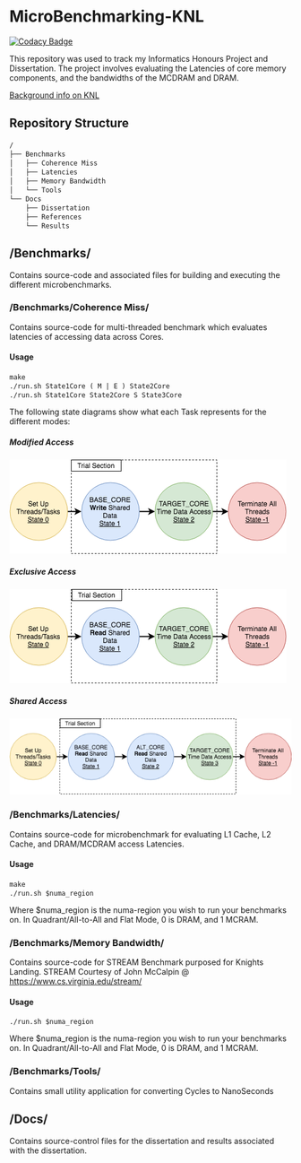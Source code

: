 # MicroBenchmarking-KNL

[![Codacy Badge](https://api.codacy.com/project/badge/Grade/0d3d01af7621410ca41da05a1635286b)](https://app.codacy.com/app/rdtscp/MicroBenchmarking-KNL?utm_source=github.com&utm_medium=referral&utm_content=rdtscp/MicroBenchmarking-KNL&utm_campaign=Badge_Grade_Dashboard)

This repository was used to track my Informatics Honours Project and Dissertation.
The project involves evaluating the Latencies of core memory components, and the bandwidths of the MCDRAM and DRAM.

[Background info on KNL](https://github.com/acwilson96/MicroBenchmarking-KNL/blob/master/Docs/Background.md)

## Repository Structure
```
/
├── Benchmarks
│   ├── Coherence Miss
│   ├── Latencies
│   ├── Memory Bandwidth
│   └── Tools
└── Docs
    ├── Dissertation
    ├── References
    └── Results
```
## /Benchmarks/
Contains source-code and associated files for building and executing the different microbenchmarks.

### /Benchmarks/Coherence Miss/
Contains source-code for multi-threaded benchmark which evaluates latencies of accessing data across Cores.
#### Usage
```
make
./run.sh State1Core ( M | E ) State2Core
./run.sh State1Core State2Core S State3Core
```
The following state diagrams show what each Task represents for the different modes:
##### Modified Access
![[0] - KNL Overview](https://github.com/acwilson96/MicroBenchmarking-KNL/blob/master/Docs/Dissertation/ModifiedState.png)

##### Exclusive Access
![[0] - KNL Overview](https://github.com/acwilson96/MicroBenchmarking-KNL/blob/master/Docs/Dissertation/ExclusiveState.png)

##### Shared Access
![[0] - KNL Overview](https://github.com/acwilson96/MicroBenchmarking-KNL/blob/master/Docs/Dissertation/SharedState.png)

### /Benchmarks/Latencies/
Contains source-code for microbenchmark for evaluating L1 Cache, L2 Cache, and DRAM/MCDRAM access Latencies.
#### Usage
```
make
./run.sh $numa_region
```
Where $numa_region is the numa-region you wish to run your benchmarks on. In Quadrant/All-to-All and Flat Mode, 0 is DRAM, and 1 MCRAM.

### /Benchmarks/Memory Bandwidth/
Contains source-code for STREAM Benchmark purposed for Knights Landing. STREAM Courtesy of John McCalpin @ https://www.cs.virginia.edu/stream/
#### Usage
```
./run.sh $numa_region
```
Where $numa_region is the numa-region you wish to run your benchmarks on. In Quadrant/All-to-All and Flat Mode, 0 is DRAM, and 1 MCRAM.

### /Benchmarks/Tools/
Contains small utility application for converting Cycles to NanoSeconds 

## /Docs/
Contains source-control files for the dissertation and results associated with the dissertation.
